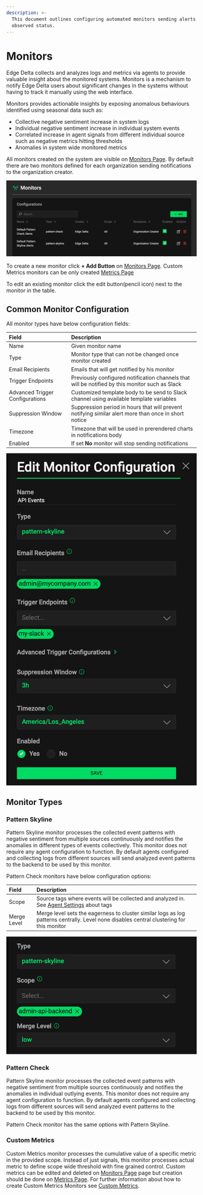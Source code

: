 ```yaml
---
description: >-
  This document outlines configuring automated monitors sending alerts about
  observed status.
---
```


# Monitors

Edge Delta collects and analyzes logs and metrics via agents to provide valuable insight about the monitored systems. Monitors is a mechanism to notify Edge Delta users about significant changes in the systems without having to track it manually using the web interface.

Monitors provides actionable insights by exposing anomalous behaviours identified using seasonal data such as:

* Collective negative sentiment increase in system logs
* Individual negative sentiment increase in individual system events
* Correlated increase in agent signals from different individual source such as negative metrics hitting thresholds
* Anomalies in system wide monitored metrics

All monitors created on the system are visible on [Monitors Page](https://admin.edgedelta.com/monitors). By default there are two monitors defined for each organization sending notifications to the organization creator.

![](.././assets/monitors_default.png)

To create a new monitor click **+ Add Button** on [Monitors Page](https://admin.edgedelta.com/monitors). Custom Metrics monitors can be only created [Metrics Page](https://admin.edgedelta.com/metrics)

To edit an existing monitor click the edit button\(pencil icon\) next to the monitor in the table.

## Common Monitor Configuration

All monitor types have below configuration fields:

| Field | Description |
| :--- | :--- |
| Name | Given monitor name |
| Type | Monitor type that can not be changed once monitor created |
| Email Recipients | Emails that will get notified by his monitor |
| Trigger Endpoints | Previously configured notification channels that will be notified by this monitor such as Slack |
| Advanced Trigger Configurations | Customized template body to be send to Slack channel using available template variables |
| Suppression Window | Suppression period in hours that will prevent notifying similar alert more than once in short notice |
| Timezone | Timezone that will be used in prerendered charts in notifications body |
| Enabled | If set **No** monitor will stop sending notifications |

![](.././assets/common_monitor_options.png)

## Monitor Types

### Pattern Skyline

Pattern Skyline monitor processes the collected event patterns with negative sentiment from multiple sources continuously and notifies the anomalies in different types of events collectively. This monitor does not require any agent configuration to function. By default agents configured and collecting logs from different sources will send analyzed event patterns to the backend to be used by this monitor.

Pattern Check monitors have below configuration options:

| Field | Description |
| :--- | :--- |
| Scope | Source tags where events will be collected and analyzed in. See [Agent Settings](../configuration/agent-settings.md) about tags |
| Merge Level | Merge level sets the eagerness to cluster similar logs as log patterns centrally. Level none disables central clustering for this monitor |

![](.././assets/pattern_options.png)

### Pattern Check

Pattern Skyline monitor processes the collected event patterns with negative sentiment from multiple sources continuously and notifies the anomalies in individual outlying events. This monitor does not require any agent configuration to function. By default agents configured and collecting logs from different sources will send analyzed event patterns to the backend to be used by this monitor.

Pattern Check monitor has the same options with Pattern Skyline.

### Custom Metrics

Custom Metrics monitor processes the cumulative value of a specific metric in the provided scope. Instead of just signals, this monitor processes actual metric to define scope wide threshold with fine grained control. Custom metrics can be edited and deleted on [Monitors Page](https://admin.edgedelta.com/monitors) page but creation should be done on [Metrics Page](https://admin.edgedelta.com/metrics). For further information about how to create Custom Metrics Monitors see [Custom Metrics](custom-metric-alerts.md).

